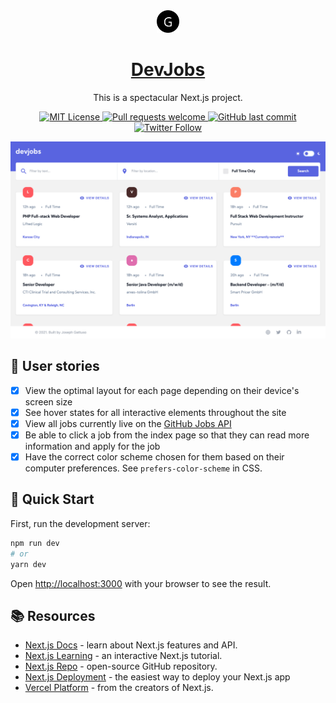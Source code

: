 <div align='center'>
  <img src='public/logo.svg' width='36' height='36' />
  <h1>
    <a
      href="https://devjobs-api.vercel.app"
      rel="_blank"
      rel="noopener noreferrer nofollow"
    >
      DevJobs
    </a>
      </h1>
  <p align="center">
    This is a spectacular Next.js project.
  </p>
  <p align="center">
  <a
    href="https://github.com/josephgattuso/dev-jobs/blob/master/LICENSE"
  >
    <img
      alt="MIT License"
      src="https://img.shields.io/github/license/josephgattuso/dev-jobs"
    />
  </a>
    <a
    href="https://github.com/josephgattuso/dev-jobs/pulls"
  >
  <img
    alt="Pull requests welcome"
    src="https://img.shields.io/badge/PRs-welcome-blue.svg?style=flat-square"
  />
  </a>
  <a
    href="https://github.com/josephgattuso/dev-jobs/commits/master"
  >
    <img
      alt="GitHub last commit"
      src="https://img.shields.io/github/last-commit/josephgattuso/dev-jobs?style=flat-square"
    />
  </a>
  <a
    target="_blank"
    href="https://twitter.com/intent/follow?screen_name=joeetuso"
  >
    <img
      alt="Twitter Follow"
      src="https://img.shields.io/twitter/follow/joeetuso?style=flat-square"
    />
  </a>
</p>
</div>

![cover](public/cover_light.webp)

## 📖 User stories

- [x] View the optimal layout for each page depending on their device's screen size
- [x] See hover states for all interactive elements throughout the site
- [x] View all jobs currently live on the [GitHub Jobs API](https://jobs.github.com)
- [x] Be able to click a job from the index page so that they can read more information and apply for the job
- [x] Have the correct color scheme chosen for them based on their computer preferences. See `prefers-color-scheme` in CSS.

## 🚀 Quick Start

First, run the development server:

```sh
npm run dev
# or
yarn dev
```

Open [http://localhost:3000](http://localhost:3000) with your browser to see the result.

## 📚 Resources

- [Next.js Docs](https://nextjs.org/docs) - learn about Next.js features and API.
- [Next.js Learning](https://nextjs.org/learn) - an interactive Next.js tutorial.
- [Next.js Repo](https://github.com/vercel/next.js/) - open-source GitHub repository.
- [Next.js Deployment](https://nextjs.org/docs/deployment) - the easiest way to deploy your Next.js app
- [Vercel Platform](https://vercel.com) - from the creators of Next.js.
